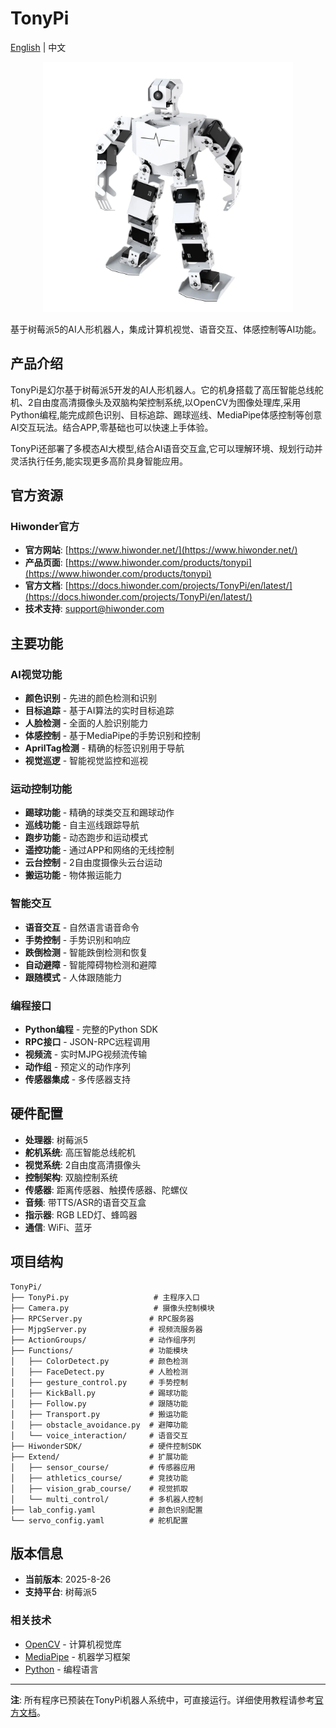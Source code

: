 # TonyPi

[English](https://github.com/Hiwonder/TonyPi/blob/main/README.md) | 中文

<p align="center">
  <img src="./sources/images/image.webp" alt="TonyPi Logo" width="400"/>
</p>

基于树莓派5的AI人形机器人，集成计算机视觉、语音交互、体感控制等AI功能。

## 产品介绍

TonyPi是幻尔基于树莓派5开发的AI人形机器人。它的机身搭载了高压智能总线舵机、2自由度高清摄像头及双脑构架控制系统,以OpenCV为图像处理库,采用Python编程,能完成颜色识别、目标追踪、踢球巡线、MediaPipe体感控制等创意AI交互玩法。结合APP,零基础也可以快速上手体验。

TonyPi还部署了多模态AI大模型,结合AI语音交互盒,它可以理解环境、规划行动并灵活执行任务,能实现更多高阶具身智能应用。

## 官方资源

### Hiwonder官方

- **官方网站**: [https://www.hiwonder.net/](https://www.hiwonder.net/)
- **产品页面**: [https://www.hiwonder.com/products/tonypi](https://www.hiwonder.com/products/tonypi)
- **官方文档**: [https://docs.hiwonder.com/projects/TonyPi/en/latest/](https://docs.hiwonder.com/projects/TonyPi/en/latest/)
- **技术支持**: support@hiwonder.com

## 主要功能

### AI视觉功能

- **颜色识别** - 先进的颜色检测和识别
- **目标追踪** - 基于AI算法的实时目标追踪
- **人脸检测** - 全面的人脸识别能力
- **体感控制** - 基于MediaPipe的手势识别和控制
- **AprilTag检测** - 精确的标签识别用于导航
- **视觉巡逻** - 智能视觉监控和巡视

### 运动控制功能

- **踢球功能** - 精确的球类交互和踢球动作
- **巡线功能** - 自主巡线跟踪导航
- **跑步功能** - 动态跑步和运动模式
- **遥控功能** - 通过APP和网络的无线控制
- **云台控制** - 2自由度摄像头云台运动
- **搬运功能** - 物体搬运能力

### 智能交互

- **语音交互** - 自然语言语音命令
- **手势控制** - 手势识别和响应
- **跌倒检测** - 智能跌倒检测和恢复
- **自动避障** - 智能障碍物检测和避障
- **跟随模式** - 人体跟随能力

### 编程接口

- **Python编程** - 完整的Python SDK
- **RPC接口** - JSON-RPC远程调用
- **视频流** - 实时MJPG视频流传输
- **动作组** - 预定义的动作序列
- **传感器集成** - 多传感器支持

## 硬件配置

- **处理器**: 树莓派5
- **舵机系统**: 高压智能总线舵机
- **视觉系统**: 2自由度高清摄像头
- **控制架构**: 双脑控制系统
- **传感器**: 距离传感器、触摸传感器、陀螺仪
- **音频**: 带TTS/ASR的语音交互盒
- **指示器**: RGB LED灯、蜂鸣器
- **通信**: WiFi、蓝牙

## 项目结构

```
TonyPi/
├── TonyPi.py                   # 主程序入口
├── Camera.py                   # 摄像头控制模块
├── RPCServer.py               # RPC服务器
├── MjpgServer.py              # 视频流服务器
├── ActionGroups/              # 动作组序列
├── Functions/                 # 功能模块
│   ├── ColorDetect.py         # 颜色检测
│   ├── FaceDetect.py          # 人脸检测
│   ├── gesture_control.py     # 手势控制
│   ├── KickBall.py            # 踢球功能
│   ├── Follow.py              # 跟随功能
│   ├── Transport.py           # 搬运功能
│   ├── obstacle_avoidance.py  # 避障功能
│   └── voice_interaction/     # 语音交互
├── HiwonderSDK/               # 硬件控制SDK
├── Extend/                    # 扩展功能
│   ├── sensor_course/         # 传感器应用
│   ├── athletics_course/      # 竞技功能
│   ├── vision_grab_course/    # 视觉抓取
│   └── multi_control/         # 多机器人控制
├── lab_config.yaml            # 颜色识别配置
└── servo_config.yaml          # 舵机配置
```

## 版本信息

- **当前版本**: 2025-8-26
- **支持平台**: 树莓派5

### 相关技术

- [OpenCV](https://opencv.org/) - 计算机视觉库
- [MediaPipe](https://mediapipe.dev/) - 机器学习框架
- [Python](https://www.python.org/) - 编程语言

---

**注**: 所有程序已预装在TonyPi机器人系统中，可直接运行。详细使用教程请参考[官方文档](https://docs.hiwonder.com/projects/TonyPi/en/latest/)。
